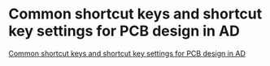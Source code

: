# Common shortcut keys and shortcut key settings for PCB design in AD
[Common shortcut keys and shortcut key settings for PCB design in AD](https://aiwithcloud.com/2022/09/15/common_shortcut_keys_and_shortcut_key_settings_for_pcb_design_in_ad/)